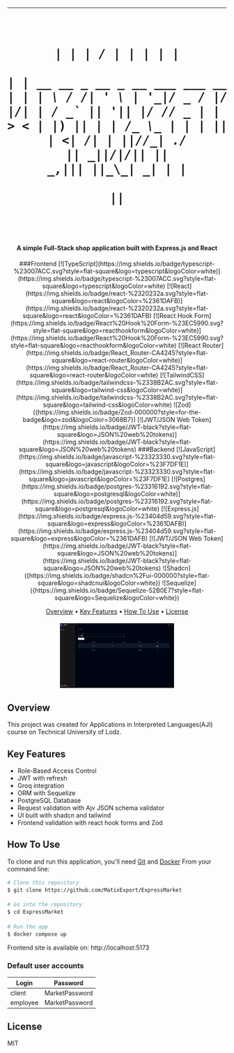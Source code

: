 <h1 align="center">
<pre>

  ______                                    __  __               _          _   
 |  ____|                                  |  \/  |             | |        | |  
 | |__   __  __ _ __   _ __  ___  ___  ___ | \  / |  __ _  _ __ | | __ ___ | |_ 
 |  __|  \ \/ /| '_ \ | '__|/ _ \/ __|/ __|| |\/| | / _` || '__|| |/ // _ \| __|
 | |____  >  < | |_) || |  |  __/\__ \\__ \| |  | || (_| || |   |   <|  __/| |_ 
 |______|/_/\_\| .__/ |_|   \___||___/|___/|_|  |_| \__,_||_|   |_|\_\\___| \__|
               | |                                                              
               |_|                                                              
                                                                                                 
</pre>
</h1>

<h4 align="center">
  A simple Full-Stack shop application built with Express.js and React
</h4>


<p align="center">
###Frontend
[![TypeScript](https://img.shields.io/badge/typescript-%23007ACC.svg?style=flat-square&logo=typescript&logoColor=white)](https://img.shields.io/badge/typescript-%23007ACC.svg?style=flat-square&logo=typescript&logoColor=white)
[![React](https://img.shields.io/badge/react-%2320232a.svg?style=flat-square&logo=react&logoColor=%2361DAFB)](https://img.shields.io/badge/react-%2320232a.svg?style=flat-square&logo=react&logoColor=%2361DAFB)
[![React Hook Form](https://img.shields.io/badge/React%20Hook%20Form-%23EC5990.svg?style=flat-square&logo=reacthookform&logoColor=white)](https://img.shields.io/badge/React%20Hook%20Form-%23EC5990.svg?style=flat-square&logo=reacthookform&logoColor=white)
[![React Router](https://img.shields.io/badge/React_Router-CA4245?style=flat-square&logo=react-router&logoColor=white)](https://img.shields.io/badge/React_Router-CA4245?style=flat-square&logo=react-router&logoColor=white)
[![TailwindCSS](https://img.shields.io/badge/tailwindcss-%2338B2AC.svg?style=flat-square&logo=tailwind-css&logoColor=white)](https://img.shields.io/badge/tailwindcss-%2338B2AC.svg?style=flat-square&logo=tailwind-css&logoColor=white)
![Zod]({https://img.shields.io/badge/Zod-000000?style=for-the-badge&logo=zod&logoColor=3068B7})
[![JWT/JSON Web Token](https://img.shields.io/badge/JWT-black?style=flat-square&logo=JSON%20web%20tokens)](https://img.shields.io/badge/JWT-black?style=flat-square&logo=JSON%20web%20tokens)
###Backend
[![JavaScript](https://img.shields.io/badge/javascript-%23323330.svg?style=flat-square&logo=javascript&logoColor=%23F7DF1E)](https://img.shields.io/badge/javascript-%23323330.svg?style=flat-square&logo=javascript&logoColor=%23F7DF1E)
[![Postgres](https://img.shields.io/badge/postgres-%23316192.svg?style=flat-square&logo=postgresql&logoColor=white)](https://img.shields.io/badge/postgres-%23316192.svg?style=flat-square&logo=postgresql&logoColor=white)
[![Express.js](https://img.shields.io/badge/express.js-%23404d59.svg?style=flat-square&logo=express&logoColor=%2361DAFB)](https://img.shields.io/badge/express.js-%23404d59.svg?style=flat-square&logo=express&logoColor=%2361DAFB)
[![JWT/JSON Web Token](https://img.shields.io/badge/JWT-black?style=flat-square&logo=JSON%20web%20tokens)](https://img.shields.io/badge/JWT-black?style=flat-square&logo=JSON%20web%20tokens)
![Shadcn]({https://img.shields.io/badge/shadcn%2Fui-000000?style=flat-square&logo=shadcnui&logoColor=white})
![Sequelize]({https://img.shields.io/badge/Sequelize-52B0E7?style=flat-square&logo=Sequelize&logoColor=white})

</p>


<p align="center">
  <a href="#overview">Overview</a> •
  <a href="#key-features">Key Features</a> •
  <a href="#how-to-use">How To Use</a> •
  <a href="#license">License</a> 
</p>

<h4 align="center">
  <img src="preview.gif" alt="Solved Fifteen Puzzle">
</h4>

## Overview
This project was created for Applications in Interpreted Languages(AJI) course on Technical University of Lodz.

## Key Features
* Role-Based Access Control
* JWT with refresh
* Groq integration
* ORM with Sequelize
* PostgreSQL Database
* Request validation with Ajv JSON schema validator
* UI built with shadcn and tailwind
* Frontend validation with react hook forms and Zod

## How To Use
To clone and run this application, you'll need [Git](https://git-scm.com) and [Docker](https://www.docker.com/) From your command line:
```bash
# Clone this repository
$ git clone https://github.com/MatixExport/ExpressMarket

# Go into the repository
$ cd ExpressMarket

# Run the app
$ docker compose up
```
Frontend site is available on: http://localhost:5173

### Default user accounts

| Login   | Password |
|---------|----------|
| client  | MarketPassword |
| employee| MarketPassword |

## License

MIT


